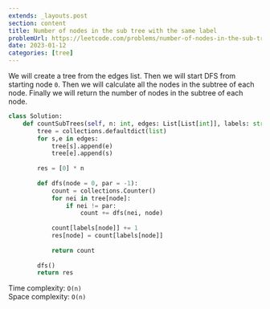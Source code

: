 ```yaml
---
extends: _layouts.post
section: content
title: Number of nodes in the sub tree with the same label
problemUrl: https://leetcode.com/problems/number-of-nodes-in-the-sub-tree-with-the-same-label/
date: 2023-01-12
categories: [tree]
---
```


We will create a tree from the edges list. Then we will start DFS from starting node `0`. Then we will calculate all the nodes in the subtree of each node. Finally we will return the number of nodes in the subtree of each node.

```python
class Solution:
    def countSubTrees(self, n: int, edges: List[List[int]], labels: str) -> List[int]:
        tree = collections.defaultdict(list)
        for s,e in edges:
            tree[s].append(e)
            tree[e].append(s)
        
        res = [0] * n
        
        def dfs(node = 0, par = -1):
            count = collections.Counter()
            for nei in tree[node]:
                if nei != par:
                    count += dfs(nei, node)
            
            count[labels[node]] += 1
            res[node] = count[labels[node]]
            
            return count
        
        dfs()
        return res
```

Time complexity: `O(n)` <br/>
Space complexity: `O(n)`